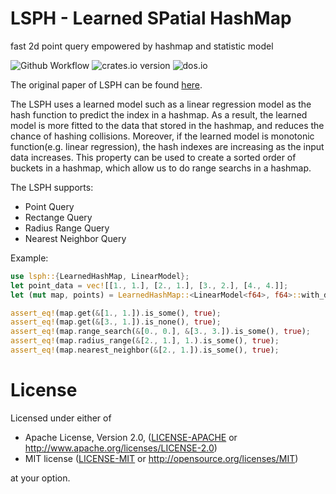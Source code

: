 # LSPH - Learned SPatial HashMap

fast 2d point query empowered by hashmap and statistic model

![Github Workflow](https://github.com/jackson211/lsph/actions/workflows/rust.yml/badge.svg)
![crates.io version](https://img.shields.io/crates/v/lsph)
![dos.io](https://img.shields.io/docsrs/lsph)

The original paper of LSPH can be found [here].

[here]: https://minerva-access.unimelb.edu.au/items/beb5c0ee-2a8d-5bd2-b349-1190a335ef1a

The LSPH uses a learned model such as a linear regression model as the hash function to predict the index in a hashmap. As a result, the learned model is more fitted to the data that stored in the hashmap, and reduces the
chance of hashing collisions. Moreover, if the learned model is monotonic function(e.g. linear regression), the hash indexes are increasing as the input data increases. This property can be used to create a sorted order
of buckets in a hashmap, which allow us to do range searchs in a hashmap.

The LSPH supports:

- Point Query
- Rectange Query
- Radius Range Query
- Nearest Neighbor Query


Example:
``` rust
use lsph::{LearnedHashMap, LinearModel};
let point_data = vec![[1., 1.], [2., 1.], [3., 2.], [4., 4.]];
let (mut map, points) = LearnedHashMap::<LinearModel<f64>, f64>::with_data(&point_data).unwrap();

assert_eq!(map.get(&[1., 1.]).is_some(), true);
assert_eq!(map.get(&[3., 1.]).is_none(), true);
assert_eq!(map.range_search(&[0., 0.], &[3., 3.]).is_some(), true);
assert_eq!(map.radius_range(&[2., 1.], 1.).is_some(), true);
assert_eq!(map.nearest_neighbor(&[2., 1.]).is_some(), true);

```

# License

Licensed under either of

- Apache License, Version 2.0, ([LICENSE-APACHE](LICENSE-APACHE) or http://www.apache.org/licenses/LICENSE-2.0)
- MIT license ([LICENSE-MIT](LICENSE-MIT) or http://opensource.org/licenses/MIT)

at your option.
